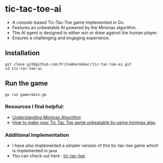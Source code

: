 # tic-tac-toe-ai
- A console-based Tic-Tac-Toe game implemented in Go.
- Features an unbeatable AI powered by the Minimax algorithm.
- The AI agent is designed to either win or draw against the human player.
- Ensures a challenging and engaging experience.
## Installation
```
git clone git@github.com:PritomKarmokar/tic-tac-toe-ai.git
cd tic-tac-toe-ai
```
## Run the game
```
go run game/main.go
```

### Resources I find  helpful:
- [Understanding Minimax Algorithm](https://www.neverstopbuilding.com/blog/minimax)
- [How to make your Tic Tac Toe game unbeatable by using minimax algo](https://www.freecodecamp.org/news/how-to-make-your-tic-tac-toe-game-unbeatable-by-using-the-minimax-algorithm-9d690bad4b37/)

### Additional Implementation
- I have also implemented a simpler version of this tic-tac-toe game which is implemented in java
- You can check out here : [tic-tac-toe](https://github.com/PritomKarmokar/tic-tac-toe) 